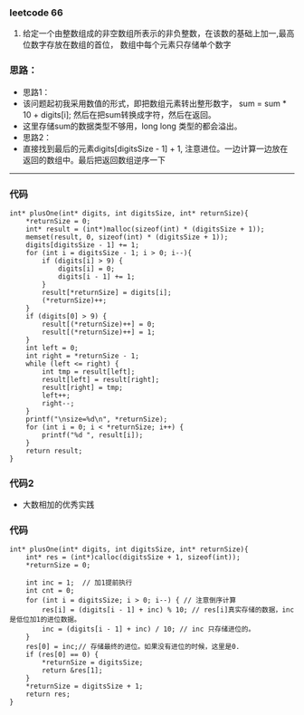 ### leetcode 66
1. 给定一个由整数组成的非空数组所表示的非负整数，在该数的基础上加一,最高位数字存放在数组的首位， 数组中每个元素只存储单个数字

### 思路：
* 思路1：
* 该问题起初我采用数值的形式，即把数组元素转出整形数字， sum = sum * 10 + digits[i]; 然后在把sum转换成字符，然后在返回。
* 这里存储sum的数据类型不够用，long long 类型的都会溢出。
* 思路2：
* 直接找到最后的元素digits[digitsSize - 1] + 1, 注意进位。一边计算一边放在返回的数组中。最后把返回数组逆序一下
---

### 代码
```
int* plusOne(int* digits, int digitsSize, int* returnSize){
    *returnSize = 0;
    int* result = (int*)malloc(sizeof(int) * (digitsSize + 1));
    memset(result, 0, sizeof(int) * (digitsSize + 1));
    digits[digitsSize - 1] += 1;
    for (int i = digitsSize - 1; i > 0; i--){
        if (digits[i] > 9) {
            digits[i] = 0;
            digits[i - 1] += 1;
        }
        result[*returnSize] = digits[i];
        (*returnSize)++;
    }
    if (digits[0] > 9) {
        result[(*returnSize)++] = 0;
        result[(*returnSize)++] = 1;
    }
    int left = 0;
    int right = *returnSize - 1;
    while (left <= right) {
        int tmp = result[left];
        result[left] = result[right];
        result[right] = tmp;
        left++;
        right--;
    }
    printf("\nsize=%d\n", *returnSize);
    for (int i = 0; i < *returnSize; i++) {
        printf("%d ", result[i]);
    }
    return result;
}
```

### 代码2

* 大数相加的优秀实践

### 代码
```
int* plusOne(int* digits, int digitsSize, int* returnSize){
    int* res = (int*)calloc(digitsSize + 1, sizeof(int));
    *returnSize = 0;

    int inc = 1;  // 加1提前执行
    int cnt = 0;
    for (int i = digitsSize; i > 0; i--) { // 注意倒序计算
        res[i] = (digits[i - 1] + inc) % 10; // res[i]真实存储的数据，inc是低位加1的进位数据。
        inc = (digits[i - 1] + inc) / 10; // inc 只存储进位的。
    } 
    res[0] = inc;// 存储最终的进位。如果没有进位的时候，这里是0.
    if (res[0] == 0) {
        *returnSize = digitsSize;
        return &res[1];
    } 
    *returnSize = digitsSize + 1;
    return res;
}
```
